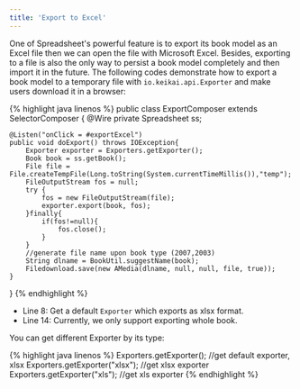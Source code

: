 ```yaml
---
title: 'Export to Excel'
---
```


One of Spreadsheet's powerful feature is to export its book model as an
Excel file then we can open the file with Microsoft Excel. Besides,
exporting to a file is also the only way to persist a book model
completely and then import it in the future. The following codes
demonstrate how to export a book model to a temporary file with
`io.keikai.api.Exporter` and make users download it in a browser:

{% highlight java linenos %}
public class ExportComposer extends SelectorComposer<Component> {
    @Wire
    private Spreadsheet ss;
    
    
    @Listen("onClick = #exportExcel")
    public void doExport() throws IOException{
        Exporter exporter = Exporters.getExporter();
        Book book = ss.getBook();
        File file = File.createTempFile(Long.toString(System.currentTimeMillis()),"temp");
        FileOutputStream fos = null;
        try {
            fos = new FileOutputStream(file);
            exporter.export(book, fos);
        }finally{
            if(fos!=null){
                fos.close();
            }
        }
        //generate file name upon book type (2007,2003)
        String dlname = BookUtil.suggestName(book);
        Filedownload.save(new AMedia(dlname, null, null, file, true));
    }
}
{% endhighlight %}

  - Line 8: Get a default `Exporter` which exports as xlsx format.
  - Line 14: Currently, we only support exporting whole book.

You can get different Exporter by its type:

{% highlight java linenos %}
Exporters.getExporter();       //get default exporter, xlsx
Exporters.getExporter("xlsx"); //get xlsx exporter
Exporters.getExporter("xls");  //get xls exporter
{% endhighlight %}
